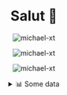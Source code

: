 <h1 align="center">Salut 👋</h1>

<p align="center"> <img src="https://komarev.com/ghpvc/?username=michael-xt" alt="michael-xt" /> 
</p>

<p align="center"><img align="center" src="https://github-readme-stats.vercel.app/api/top-langs/?username=michael-xt&layout=compact&theme=dark&show_icons=true" alt="michael-xt" /></p>
<p align="center"><img align="center" src="https://github-readme-stats.vercel.app/api?username=michael-xt&show_icons=true&theme=dark&show_icons=true" alt="michael-xt" /></p>

<details align="center"><summary>📊 Some data</summary>
<p>

<!--START_SECTION:waka-->
**🐱 My Github Data** 

> 🏆 155 Contributions in the Year 2021
 > 
> 📦 15.4 MB Used in Github's Storage 
 > 
> 🚫 Not Opted to Hire
 > 
> 📜 5 Public Repositories 
 > 
> 🔑 29 Private Repositories  
 > 
**I'm an Early 🐤** 

```text
🌞 Morning    99 commits     ███████░░░░░░░░░░░░░░░░░░   29.91% 
🌆 Daytime    93 commits     ███████░░░░░░░░░░░░░░░░░░   28.1% 
🌃 Evening    135 commits    ██████████░░░░░░░░░░░░░░░   40.79% 
🌙 Night      4 commits      ░░░░░░░░░░░░░░░░░░░░░░░░░   1.21%

```
📅 **I'm Most Productive on Wednesday** 

```text
Monday       35 commits     ██░░░░░░░░░░░░░░░░░░░░░░░   10.57% 
Tuesday      42 commits     ███░░░░░░░░░░░░░░░░░░░░░░   12.69% 
Wednesday    65 commits     █████░░░░░░░░░░░░░░░░░░░░   19.64% 
Thursday     58 commits     ████░░░░░░░░░░░░░░░░░░░░░   17.52% 
Friday       57 commits     ████░░░░░░░░░░░░░░░░░░░░░   17.22% 
Saturday     46 commits     ███░░░░░░░░░░░░░░░░░░░░░░   13.9% 
Sunday       28 commits     ██░░░░░░░░░░░░░░░░░░░░░░░   8.46%

```


📊 **This Week I Spent My Time On** 

```text
🔥 Editors: 
VS Code                  8 hrs 22 mins       ██████████████████░░░░░░░   74.11% 
Visual Studio            2 hrs 55 mins       ██████░░░░░░░░░░░░░░░░░░░   25.88% 
GoLand                   0 secs              ░░░░░░░░░░░░░░░░░░░░░░░░░   0.01%

💻 Operating System: 
Windows                  11 hrs 18 mins      █████████████████████████   100.0%

```

**I Mostly Code in JavaScript** 

```text
JavaScript               10 repos            ████████░░░░░░░░░░░░░░░░░   33.33% 
Java                     8 repos             ██████░░░░░░░░░░░░░░░░░░░   26.67% 
Vue                      3 repos             ██░░░░░░░░░░░░░░░░░░░░░░░   10.0% 
Lua                      2 repos             █░░░░░░░░░░░░░░░░░░░░░░░░   6.67% 
C#                       2 repos             █░░░░░░░░░░░░░░░░░░░░░░░░   6.67%

```



 Last Updated on 27/07/2021
<!--END_SECTION:waka-->
</p>
